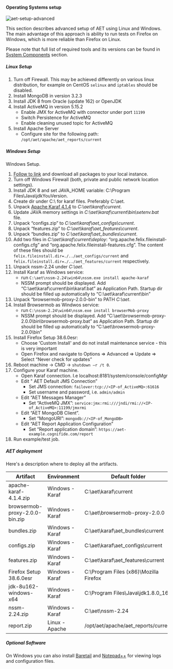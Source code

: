 #### Operating Systems setup
![aet-setup-advanced](assets/diagrams/aet-setup-advanced.png)

This section describes advanced setup of AET using Linux and Windows. The main advantage of this approach is ability to run tests on Firefox on Windows, which is more reliable than Firefox on Linux.

Please note that full list of required tools and its versions can be found in [System Components](SystemComponents) section.

##### Linux Setup
1. Turn off Firewall. This may be achieved differently on various linux distribution, for example on CentOS `selinux` and `iptables` should be disabled.
2. Install MongoDB in version 3.2.3
3. Install JDK 8 from Oracle (update 162) or OpenJDK
4. Install ActiveMQ in version 5.15.2
    * Enable JMX for ActiveMQ with connector under port `11199`
    * Switch Persistence for ActiveMQ
    * Enable cleaning unused topic for ActiveMQ
5. Install Apache Server
    * Configure site for the following path: `/opt/aet/apache/aet_reports/current`
    
##### Windows Setup
Windows Setup.
1. [Follow to link](https://github.com/Cognifide/aet/releases) and download all packages to your local instance.
2. Turn off Windows Firewall (both, private and public network location settings).
3. Install JDK 8 and set JAVA_HOME variable: C:\Program Files\Java\jdkYouVersion.
4. Create dir under C:\ for karaf files. Preferably C:\aet\.
5. Unpack [Apache Karaf 4.1.4](https://archive.apache.org/dist/karaf/4.1.4/apache-karaf-4.1.4.zip) to *C:\aet\karaf\current*.
6. Update JAVA memory settings in *C:\aet\karaf\current\bin\setenv.bat* file.
7. Unpack “configs.zip” to  *C:\aet\karaf\aet_configs\current*.
8. Unpack “features.zip” to *C:\aet\karaf\aet_features\current*.
9. Unpack “bundles.zip” to  *C:\aet\karaf\aet_bundles\current*.
10. Add two files in *C:\aet\karaf\current\deploy*: “org.apache.felix.fileinstall-configs.cfg” and “org.apache.felix.fileinstall-features.cfg”.
The content of these files should be `felix.fileinstall.dir=./../aet_configs/current` and `felix.fileinstall.dir=./../aet_features/current` respectively.
10. Unpack nssm-2.24 under *C:\aet*.
11. Install Karaf as Windows service:
    * run `C:\aet\nssm-2.24\win64\nssm.exe install apache-karaf`
    * NSSM prompt should be displayed. Add “C:\aet\karaf\current\bin\karaf.bat” as Application Path. Startup dir should be filled up automatically to “C:\aet\karaf\current\bin”
12. Unpack “browsermob-proxy-2.0.0-bin” to PATH *C:\aet*.
13. Install Browsermob as Windwos service:
    * run `C:\nssm-2.24\win64\nssm.exe install browserMob-proxy`
    * NSSM prompt should be displayed. Add “C:\aet\browsermob-proxy-2.0.0\bin\browsermob-proxy.bat” as Application Path. Startup dir should be filled up automatically to “C:\aet\browsermob-proxy-2.0.0\bin”
15. Install Firefox Setup 38.6.0esr:
    * Choose 'Custom Install' and do not install maintenance service - this is very important
    * Open Firefox and navigate to Options => Advanced => Update => Select “Never check for updates”
16. Reboot machine -> CMD -> `shutdown –r /t 0`.
17. Configure your Karaf machine.
    * Open Karaf connection. I.e  localhost:8181/system/console/configMgr
    * Edit " AET Default JMS Connection” 
         * Set JMS connection: `failover:tcp://<IP-of_ActiveMQ>:61616`
         * Set username and password, i.e. `admin/admin`
    * Edit “AET Messages Manager”
         * Set “ActiveMQ JMX”: `service:jmx:rmi:///jndi/rmi://<IP-of_ActiveMQ>:11199/jmxrmi`
    * Edit “AET MongoDB Client”.
         * Set “MongoURI”: `mongodb://<IP-of_MongoDB>`
    * Edit “AET Report Application Configuration”
         * Set “Report application domain”: `https://aet-example.cognifide.com/report` 
18. Run example/test job.



##### AET deployment
Here's a description where to deploy all the artifacts.

| Artifact                       | Environment     | Default folder                         |
| ------------------------------ | --------------- | -------------------------------------- |
| apache-karaf-4.1.4.zip         | Windows - Karaf | C:\aet\karaf\current                   |
| browsermob-proxy-2.0.0-bin.zip | Windows - Karaf | C:\aet\browsermob-proxy-2.0.0          |
| bundles.zip                    | Windows - Karaf | C:\aet\karaf\aet_bundles\current       |
| configs.zip                    | Windows - Karaf | C:\aet\karaf\aet_configs\current       |
| features.zip                   | Windows - Karaf | C:\aet\karaf\aet_features\current      |
| Firefox Setup 38.6.0esr        | Windows - Karaf | C:\Program Files (x86)\Mozilla Firefox |
| jdk-8u162-windows-x64          | Windows - Karaf | C:\Program Files\Java\jdk1.8.0_162     |
| nssm-2.24.zip                  | Windows - Karaf | C:\aet\nssm-2.24                       |
| report.zip                     | Linux - Apache  | /opt/aet/apache/aet_reports/current    |

##### Optional Software

On Windows you can also install [Baretail](https://www.baremetalsoft.com/baretail/) and [Notepad++](https://notepad-plus-plus.org/download/) for viewing logs and configuration files.
